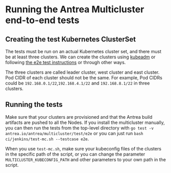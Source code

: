 # Running the Antrea Multicluster end-to-end tests

## Creating the test Kubernetes ClusterSet

The tests must be run on an actual Kubernetes cluster set, and there must be at least three clusters. We can create the clusters using [kubeadm](https://kubernetes.io/docs/setup/production-environment/tools/kubeadm/create-cluster-kubeadm) or following [the e2e test instructions](https://github.com/antrea-io/antrea/blob/main/test/e2e/README.md) or through other ways.

The three clusters are called leader cluster, west cluster and east cluster. Pod CIDR of each cluster should not be the same. For example, Pod CIDRs could be `192.168.0.1/22`,`192.168.4.1/22` and `192.168.8.1/22` in three clusters.

## Running the tests

Make sure that your clusters are provisioned and that the Antrea build artifacts are pushed to all the Nodes. If you install the multicluster manually, you can then run the tests from the top-level directory with `go test -v antrea.io/antrea/multicluster/test/e2e` or you can just run `bash ci/jenkins/test-mc.sh --testcase e2e`.

When you use `test-mc.sh`, make sure your kubeconfig files of the clusters in the specific path of the script, or you can change the parameter `MULTICLUSTER_KUBECONFIG_PATH` and other parameters to your own path in the script.
